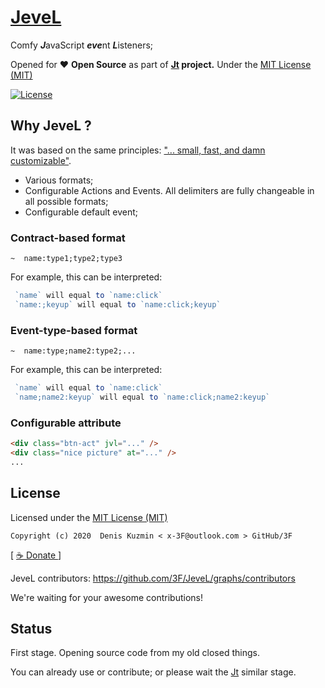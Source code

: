 
# [JeveL](https://github.com/3F/JeveL)

Comfy ***J***avaScript ***eve***nt ***L***isteners;

Opened for ❤️ **Open Source** as part of **[Jt](https://github.com/3F/Jt#why-jt-) project.** Under the [MIT License (MIT)](https://github.com/3F/JeveL/blob/master/License.txt)

[![License](https://img.shields.io/badge/License-MIT-74A5C2.svg)](https://github.com/3F/JeveL/blob/master/License.txt)


## Why JeveL ?

It was based on the same principles: ["... small, fast, and damn customizable"](https://github.com/3F/Jt#why-jt-).

* Various formats;
* Configurable Actions and Events. All delimiters are fully changeable in all possible formats;
* Configurable default event;

### Contract-based format

`~  name:type1;type2;type3`

For example, this can be interpreted:

```javascript
 `name` will equal to `name:click`
 `name:;keyup` will equal to `name:click;keyup`
```

### Event-type-based format

`~  name:type;name2:type2;...`

For example, this can be interpreted:

```javascript
 `name` will equal to `name:click`
 `name;name2:keyup` will equal to `name:click;name2:keyup`
```

### Configurable attribute

```html
<div class="btn-act" jvl="..." />
<div class="nice picture" at="..." />
...
```

## License

Licensed under the [MIT License (MIT)](https://github.com/3F/JeveL/blob/master/License.txt)

```
Copyright (c) 2020  Denis Kuzmin < x-3F@outlook.com > GitHub/3F
```

[ [ ☕ Donate ](https://3F.github.com/Donation/) ]

JeveL contributors: https://github.com/3F/JeveL/graphs/contributors

We're waiting for your awesome contributions!

## Status

First stage. Opening source code from my old closed things.

You can already use or contribute; or please wait the [Jt](https://github.com/3F/Jt#why-jt-) similar stage.